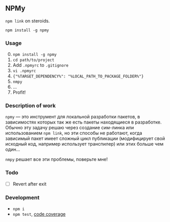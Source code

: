 NPMy
----
`npm link` on steroids.

```
npm install -g npmy
```

### Usage

 0. `npm install -g npmy`
 1. `cd path/to/project`
 2. Add `.npmyrc` to `.gitignore`
 3. `vi .npmyrc`
 4. `{"%TARGET_DEPENDENCY%": "%LOCAL_PATH_TO_PACKAGE_FOLDER%"}`
 5. `nmpy`
 6. ...
 7. Profit!


### Description of work

`npmy` — это инструмент для локальной разработки пакетов, в зависимостях которых
так же есть пакеты находящиеся в разработке. Обычно эту задачу решаю через создание
сим-линка или использованием `npm link`, но эти способы не работают, когда зависимый
пакет имеет сложный цикл публикации (модифицирует свой исходный код, например
использует транспилер) или этих больше чем один...
<br/>

`nmpy` решает все эти проблемы, поверьте мне!


### Todo

 - [ ] Revert after exit


### Development

 - `npm i`
 - `npm test`, [code coverage](./coverage/lcov-report/index.html)
